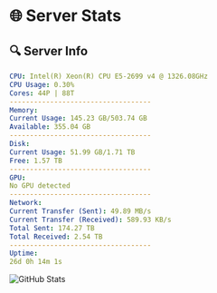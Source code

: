 # 🌐 Server Stats
## 🔍 Server Info
```yaml
CPU: Intel(R) Xeon(R) CPU E5-2699 v4 @ 1326.08GHz
CPU Usage: 0.30%
Cores: 44P | 88T
-----------------------------------
Memory:
Current Usage: 145.23 GB/503.74 GB
Available: 355.04 GB
-----------------------------------
Disk:
Current Usage: 51.99 GB/1.71 TB
Free: 1.57 TB
-----------------------------------
GPU:
No GPU detected
-----------------------------------
Network:
Current Transfer (Sent): 49.89 MB/s
Current Transfer (Received): 589.93 KB/s
Total Sent: 174.27 TB
Total Received: 2.54 TB
-----------------------------------
Uptime:
26d 0h 14m 1s
```
![GitHub Stats](https://img.shields.io/badge/Updated-2025-03-05_22:57:19-blue)